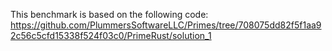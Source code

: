 This benchmark is based on the following code:
    https://github.com/PlummersSoftwareLLC/Primes/tree/708075dd82f5f1aa92c56c5cfd15338f524f03c0/PrimeRust/solution_1
